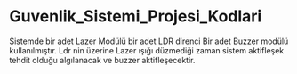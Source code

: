 # Guvenlik_Sistemi_Projesi_Kodlari
 
Sistemde bir adet Lazer Modülü bir adet LDR direnci Bir adet Buzzer modülü kullanılmıştır. Ldr nin üzerine Lazer ışığı düzmediği zaman sistem aktifleşek tehdit olduğu algılanacak ve buzzer aktifleşecektir.
